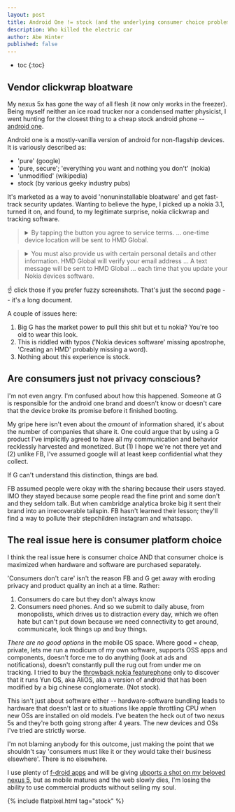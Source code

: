 ```yaml
---
layout: post
title: Android One != stock (and the underlying consumer choice problem)
description: Who killed the electric car
author: Abe Winter
published: false
---
```


<style>
blockquote {font-style: normal; letter-spacing: inherit;}
</style>

* toc
{:toc}

## Vendor clickwrap bloatware

My nexus 5x has gone the way of all flesh (it now only works in the freezer). Being myself neither an ice road trucker nor a condensed matter physicist, I went hunting for the closest thing to a cheap stock android phone -- [android one](https://en.wikipedia.org/wiki/Android_One).

Android one is a mostly-vanilla version of android for non-flagship devices. It is variously described as:
* 'pure' (google)
* 'pure, secure'; 'everything you want and nothing you don't' (nokia)
* 'unmodified' (wikipedia)
* stock (by various geeky industry pubs)

It's marketed as a way to avoid 'nonuninstallable bloatware' and get fast-track security updates. Wanting to believe the hype, I picked up a nokia 3.1, turned it on, and found, to my legitimate surprise, nokia clickwrap and tracking software.

<blockquote><details>
<summary>By tapping the button you agree to service terms. ... one-time device location will be sent to HMD Global.</summary>
<img src="/assets/tap-the-button.jpg" alt="clickwrap">
</details></blockquote>

<blockquote><details>
<summary>You must also provide us with certain personal details and other information. HMD Global will verify your email address ... A text message will be sent to HMD Global ... each time that you update your Nokia devices software.</summary>
<img src="/assets/personal-other.jpg" alt="registration and termination">
</details></blockquote>

☝ click those if you prefer fuzzy screenshots. That's just the second page -- it's a long document.

A couple of issues here:

1. Big G has the market power to pull this shit but et tu nokia? You're too old to wear this look.
1. This is riddled with typos ('Nokia devices software' missing apostrophe, 'Creating an HMD' probably missing a word).
1. Nothing about this experience is stock.

## Are consumers just not privacy conscious?

I'm not even angry. I'm confused about how this happened. Someone at G is responsible for the android one brand and doesn't know or doesn't care that the device broke its promise before it finished booting.

My gripe here isn't even about the *amount* of information shared, it's about the number of companies that share it. One could argue that by using a G product I've implicitly agreed to have all my communication and behavior recklessly harvested and monetized. But (1) I hope we're not there yet and (2) unlike FB, I've assumed google will at least keep confidential what they collect.

If G can't understand this distinction, things are bad.

FB assumed people were okay with the sharing because their users stayed. IMO they stayed because some people read the fine print and some don't and they seldom talk. But when cambridge analytica broke big it sent their brand into an irrecoverable tailspin. FB hasn't learned their lesson; they'll find a way to pollute their stepchildren instagram and whatsapp.

## The real issue here is consumer platform choice

I think the real issue here is consumer choice AND that consumer choice is maximized when hardware and software are purchased separately.

'Consumers don't care' isn't the reason FB and G get away with eroding privacy and product quality an inch at a time. Rather:

1. Consumers do care but they don't always know
1. Consumers need phones. And so we submit to daily abuse, from monopolists, which drives us to distraction every day, which we often hate but can't put down because we need connectivity to get around, communicate, look things up and buy things.

*There are no good options* in the mobile OS space. Where good = cheap, private, lets me run a modicum of my own software, supports OSS apps and components, doesn't force me to do anything (look at ads and notifications), doesn't constantly pull the rug out from under me on tracking. I tried to buy the [throwback nokia featurephone](https://en.wikipedia.org/wiki/Nokia_3310_(2017)) only to discover that it runs Yun OS, aka AliOS, aka a version of android that has been modified by a big chinese conglomerate. (Not stock).

This isn't just about software either -- hardware-software bundling leads to hardware that doesn't last or to situations like apple throttling CPU when new OSs are installed on old models. I've beaten the heck out of two nexus 5s and they're both going strong after 4 years. The new devices and OSs I've tried are strictly worse.

I'm not blaming anybody for this outcome, just making the point that we shouldn't say 'consumers must like it or they would take their business elsewhere'. There is no elsewhere.

I use plenty of [f-droid apps](https://f-droid.org/) and will be giving [ubports a shot on my beloved nexus 5](https://ubports.com/devices/nexus5-convergence), but as mobile matures and the web slowly dies, I'm losing the ability to use commercial products without selling my soul.

{% include flatpixel.html tag="stock" %}
